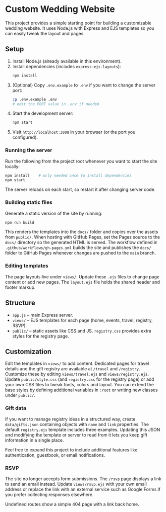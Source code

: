 # Custom Wedding Website

This project provides a simple starting point for building a customizable wedding website. It uses Node.js with Express and EJS templates so you can easily tweak the layout and pages.

## Setup

1. Install Node.js (already available in this environment).
2. Install dependencies (includes `express-ejs-layouts`):
   ```bash
   npm install
   ```
3. (Optional) Copy `.env.example` to `.env` if you want to change the server
   port:
   ```bash
   cp .env.example .env
   # edit the PORT value in .env if needed
   ```
4. Start the development server:
   ```bash
   npm start
   ```
5. Visit `http://localhost:3000` in your browser (or the port you configured).

### Running the server

Run the following from the project root whenever you want to start the site locally:

```bash
npm install    # only needed once to install dependencies
npm start
```

The server reloads on each start, so restart it after changing server code.

### Building static files

Generate a static version of the site by running:

```bash
npm run build
```

This renders the templates into the `docs/` folder and copies over the assets
from `public/`. When hosting with GitHub Pages, set the Pages source to the
`docs/` directory so the generated HTML is served. The workflow defined in
`.github/workflows/gh-pages.yml` builds the site and publishes the `docs/`
folder to GitHub Pages whenever changes are pushed to the `main` branch.

### Editing templates

The page layouts live under `views/`. Update these `.ejs` files to change page
content or add new pages. The `layout.ejs` file holds the shared header and
footer markup.

## Structure

- `app.js` – main Express server.
- `views/` – EJS templates for each page (home, events, travel, registry, RSVP).
- `public/` – static assets like CSS and JS. `registry.css` provides extra styles for the registry page.

## Customization

Edit the templates in `views/` to add content. Dedicated pages for travel details
and the gift registry are available at `/travel` and `/registry`. Customize these
by editing `views/travel.ejs` and `views/registry.ejs`. Update `public/style.css`
(and `registry.css` for the registry page) or add your own CSS files to tweak
fonts, colors and layout. You can extend the base styles by defining additional
variables in `:root` or writing new classes under `public/`.

### Gift data

If you want to manage registry ideas in a structured way, create
`data/gifts.json` containing objects with `name` and `link` properties. The
default `registry.ejs` template includes three examples. Updating this JSON and
modifying the template or server to read from it lets you keep gift information
in a single place.

Feel free to expand this project to include additional features like authentication, guestbook, or email notifications.

### RSVP

The site no longer accepts form submissions. The `/rsvp` page displays a link
to send an email instead. Update `views/rsvp.ejs` with your own email address
or replace the link with an external service such as Google Forms if you prefer
collecting responses elsewhere.

Undefined routes show a simple 404 page with a link back home.
